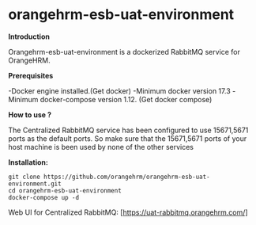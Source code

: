 # orangehrm-esb-uat-environment

**Introduction**

Orangehrm-esb-uat-environment  is a dockerized RabbitMQ service for OrangeHRM.
 
**Prerequisites**

-Docker engine installed.(Get docker)
-Minimum docker version 17.3
-Minimum docker-compose version 1.12. (Get docker compose)

**How to use  ?**

The Centralized RabbitMQ service  has been configured to use 15671,5671 ports as the default ports. So make sure that the 15671,5671 ports of your host machine is been used by none of the other services 

**Installation:**

```
git clone https://github.com/orangehrm/orangehrm-esb-uat-environment.git
cd orangehrm-esb-uat-environment
docker-compose up -d
```

Web UI for Centralized RabbitMQ: [https://uat-rabbitmq.orangehrm.com/]


